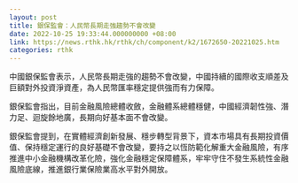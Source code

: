 ```yaml
---
layout: post
title: 銀保監會：人民幣長期走強趨勢不會改變
date: 2022-10-25 19:33:44.000000000 +08:00
link: https://news.rthk.hk/rthk/ch/component/k2/1672650-20221025.htm
categories: rthk
---
```


中國銀保監會表示，人民幣長期走強的趨勢不會改變，中國持續的國際收支順差及巨額對外投資淨資產，為人民幣匯率穩定提供強而有力保障。

銀保監會指出，目前金融風險總體收斂，金融體系總體穩健，中國經濟韌性強、潛力足、迴旋餘地廣，長期向好基本面不會改變。

銀保監會提到，在實體經濟創新發展、穩步轉型背景下，資本市場具有長期投資價值、保持穩定運行的良好基礎不會改變，要持之以恆防範化解重大金融風險，有序推進中小金融機構改革化險，強化金融穩定保障體系，牢牢守住不發生系統性金融風險底線，推進銀行業保險業高水平對外開放。
